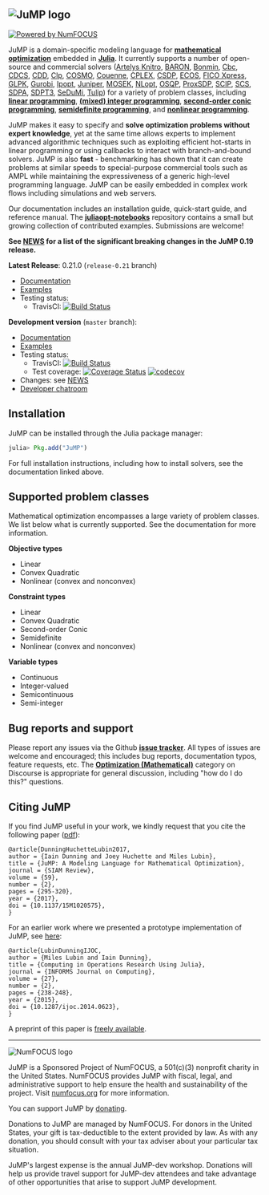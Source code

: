 ![JuMP logo](https://www.juliaopt.org/images/jump-logo-with-text.svg "JuMP logo")
---

[![Powered by NumFOCUS](https://img.shields.io/badge/powered%20by-NumFOCUS-orange.svg?style=flat&colorA=E1523D&colorB=007D8A)](http://numfocus.org)

JuMP is a domain-specific modeling language for **[mathematical optimization]**
embedded in **[Julia]**. It currently supports a number of open-source and
commercial solvers ([Artelys Knitro], [BARON], [Bonmin], [Cbc], [CDCS], [CDD],
[Clp], [COSMO], [Couenne], [CPLEX], [CSDP], [ECOS], [FICO Xpress], [GLPK],
[Gurobi], [Ipopt], [Juniper], [MOSEK], [NLopt], [OSQP], [ProxSDP], [SCIP],
[SCS], [SDPA], [SDPT3], [SeDuMi], [Tulip]) for a variety of problem classes, including
**[linear programming]**, **[(mixed) integer programming]**,
**[second-order conic programming]**, **[semidefinite programming]**, and **[nonlinear programming]**.

[mathematical optimization]: http://en.wikipedia.org/wiki/Mathematical_optimization
[Julia]: http://julialang.org/
[Artelys Knitro]: http://artelys.com/en/optimization-tools/knitro
[BARON]: http://archimedes.cheme.cmu.edu/?q=baron
[Bonmin]: https://projects.coin-or.org/Bonmin
[Cbc]: https://github.com/coin-or/Cbc
[CDCS]: https://github.com/oxfordcontrol/CDCS
[CDD]: https://github.com/cddlib/cddlib
[Clp]: https://github.com/coin-or/Clp
[COSMO]: https://github.com/oxfordcontrol/COSMO.jl
[Couenne]: https://projects.coin-or.org/Couenne
[CPLEX]: http://www-01.ibm.com/software/commerce/optimization/cplex-optimizer/
[CSDP]: https://projects.coin-or.org/Csdp/
[ECOS]: https://github.com/ifa-ethz/ecos
[FICO Xpress]: http://www.fico.com/en/products/fico-xpress-optimization-suite
[GLPK]: http://www.gnu.org/software/glpk/
[Gurobi]: http://www.gurobi.com/
[Ipopt]: https://github.com/coin-or/Ipopt
[Juniper]: https://github.com/lanl-ansi/Juniper.jl
[MOSEK]: http://mosek.com/
[NLopt]: http://ab-initio.mit.edu/wiki/index.php/NLopt
[OSQP]: https://osqp.org/
[ProxSDP]: https://github.com/mariohsouto/ProxSDP.jl
[SCIP]: https://scip.zib.de/
[SCS]: https://github.com/cvxgrp/scs
[SDPA]: http://sdpa.sourceforge.net/
[SDPT3]: https://blog.nus.edu.sg/mattohkc/softwares/sdpt3/
[SeDuMi]: http://sedumi.ie.lehigh.edu/
[Tulip]: https://github.com/ds4dm/Tulip.jl
[linear programming]: http://en.wikipedia.org/wiki/Linear_programming
[(mixed) integer programming]: http://en.wikipedia.org/wiki/Integer_programming
[second-order conic programming]: http://en.wikipedia.org/wiki/Second-order_cone_programming
[semidefinite programming]: https://en.wikipedia.org/wiki/Semidefinite_programming
[nonlinear programming]: http://en.wikipedia.org/wiki/Nonlinear_programming

JuMP makes it easy to specify and **solve optimization problems without expert knowledge**, yet at the same time allows experts to implement advanced algorithmic techniques such as exploiting efficient hot-starts in linear programming or using callbacks to interact with branch-and-bound solvers. JuMP is also **fast** - benchmarking has shown that it can create problems at similar speeds to special-purpose commercial tools such as AMPL while maintaining the expressiveness of a generic high-level programming language. JuMP can be easily embedded in complex work flows including simulations and web servers.

Our documentation includes an installation guide, quick-start guide, and reference manual. The **[juliaopt-notebooks]** repository contains a small but growing collection of contributed examples. Submissions are welcome!

[juliaopt-notebooks]: https://github.com/JuliaOpt/juliaopt-notebooks

**See [NEWS](https://github.com/JuliaOpt/JuMP.jl/tree/master/NEWS.md) for
a list of the significant breaking changes in the JuMP 0.19 release.**

**Latest Release**: 0.21.0 (`release-0.21` branch)
  * [Documentation](http://www.juliaopt.org/JuMP.jl/v0.21.0/)
  * [Examples](https://github.com/JuliaOpt/JuMP.jl/tree/release-0.21/examples)
  * Testing status:
    * TravisCI: [![Build Status](https://travis-ci.org/JuliaOpt/JuMP.jl.svg?branch=release-0.21)](https://travis-ci.org/JuliaOpt/JuMP.jl)


**Development version** (`master` branch):
  * [Documentation](http://www.juliaopt.org/JuMP.jl/dev/)
  * [Examples](https://github.com/JuliaOpt/JuMP.jl/tree/master/examples)
  * Testing status:
    * TravisCI: [![Build Status](https://travis-ci.org/JuliaOpt/JuMP.jl.svg?branch=master)](https://travis-ci.org/JuliaOpt/JuMP.jl)
    * Test coverage:
      [![Coverage Status](https://coveralls.io/repos/JuliaOpt/JuMP.jl/badge.svg?branch=master)](https://coveralls.io/r/JuliaOpt/JuMP.jl?branch=master)
      [![codecov](https://codecov.io/gh/JuliaOpt/JuMP.jl/branch/master/graph/badge.svg)](https://codecov.io/gh/JuliaOpt/JuMP.jl)
  * Changes: see [NEWS](https://github.com/JuliaOpt/JuMP.jl/tree/master/NEWS.md)
  * [Developer chatroom](https://gitter.im/JuliaOpt/JuMP-dev)


## Installation

JuMP can be installed through the Julia package manager:

```julia
julia> Pkg.add("JuMP")
```

For full installation instructions, including how to install solvers, see the documentation linked above.


## Supported problem classes

Mathematical optimization encompasses a large variety of problem classes.
We list below what is currently supported. See the documentation for more information.

**Objective types**

* Linear
* Convex Quadratic
* Nonlinear (convex and nonconvex)

**Constraint types**

* Linear
* Convex Quadratic
* Second-order Conic
* Semidefinite
* Nonlinear (convex and nonconvex)

**Variable types**

* Continuous
* Integer-valued
* Semicontinuous
* Semi-integer


## Bug reports and support

Please report any issues via the Github **[issue tracker]**. All types of issues are welcome and encouraged; this includes bug reports, documentation typos, feature requests, etc. The **[Optimization (Mathematical)]** category on Discourse is appropriate for general discussion, including "how do I do this?" questions.

[issue tracker]: https://github.com/JuliaOpt/JuMP.jl/issues
[Optimization (Mathematical)]: https://discourse.julialang.org/c/domain/opt


## Citing JuMP

If you find JuMP useful in your work, we kindly request that you cite the following paper ([pdf](https://mlubin.github.io/pdf/jump-sirev.pdf)):

    @article{DunningHuchetteLubin2017,
    author = {Iain Dunning and Joey Huchette and Miles Lubin},
    title = {JuMP: A Modeling Language for Mathematical Optimization},
    journal = {SIAM Review},
    volume = {59},
    number = {2},
    pages = {295-320},
    year = {2017},
    doi = {10.1137/15M1020575},
    }

For an earlier work where we presented a prototype implementation of JuMP, see [here](http://dx.doi.org/10.1287/ijoc.2014.0623):

    @article{LubinDunningIJOC,
    author = {Miles Lubin and Iain Dunning},
    title = {Computing in Operations Research Using Julia},
    journal = {INFORMS Journal on Computing},
    volume = {27},
    number = {2},
    pages = {238-248},
    year = {2015},
    doi = {10.1287/ijoc.2014.0623},
    }

A preprint of this paper is [freely available](http://arxiv.org/abs/1312.1431).

---

![NumFOCUS logo](http://www.juliaopt.org/JuMP.jl/dev/assets/numfocus-logo.png)

JuMP is a Sponsored Project of NumFOCUS, a 501(c)(3) nonprofit charity in the
United States. NumFOCUS provides JuMP with fiscal, legal, and administrative
support to help ensure the health and sustainability of the project. Visit
[numfocus.org](https://numfocus.org) for more information.

You can support JuMP by [donating](https://numfocus.salsalabs.org/donate-to-jump/index.html).

Donations to JuMP are managed by NumFOCUS. For donors in the United States,
your gift is tax-deductible to the extent provided by law. As with any donation,
you should consult with your tax adviser about your particular tax situation.

JuMP's largest expense is the annual JuMP-dev workshop. Donations will help us
provide travel support for JuMP-dev attendees and take advantage of other
opportunities that arise to support JuMP development.
